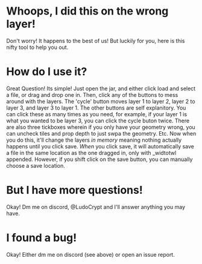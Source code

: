 # Whoops, I did this on the wrong layer!
Don't worry! It happens to the best of us! But luckily for you, here is this nifty tool to help you out.

# How do I use it?
Great Question! Its simple! Just open the jar, and either click load and select a file, or drag and drop one in. Then, click any of the buttons to mess around with the layers. The 'cycle' button moves layer 1 to layer 2, layer 2 to layer 3, and layer 3 to layer 1. The other buttons are self explanitory. You can click these as many times as you need, for example, if your layer 1 is what you wanted to be layer 3, you can click the cycle buton twice. There are also three tickboxes wherein if you only have your geometry wrong, you can uncheck tiles and prop depth to just swpa the geometry. Etc. Now when you do this, it'll change the layers *in memory* meaning nothing actually happens until you click save. *When* you click save, it will automatically save a file in the same location as the one dragged in, only with _widtotwl appended. However, if you shift click on the save button, you can manually choose a save location.

# But I have more questions!
Okay! Dm me on discord, @LudoCrypt and I'll answer anything you may have.

# I found a bug!
Okay! Either dm me on discord (see above) or open an issue report.
